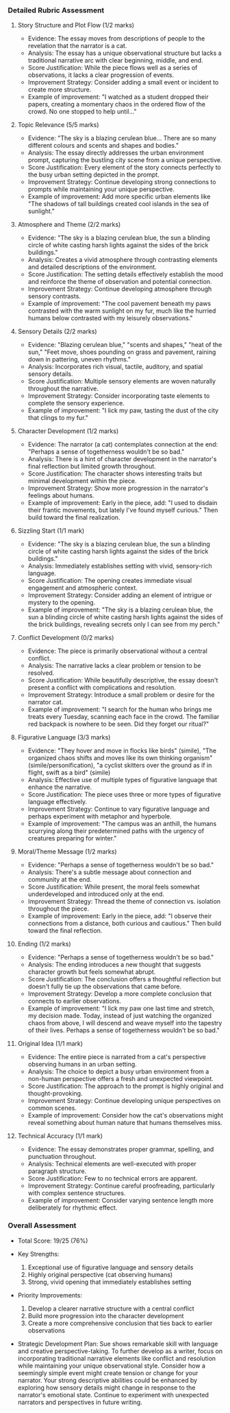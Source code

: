 ### Detailed Rubric Assessment

1. Story Structure and Plot Flow (1/2 marks)
   - Evidence: The essay moves from descriptions of people to the revelation that the narrator is a cat.
   - Analysis: The essay has a unique observational structure but lacks a traditional narrative arc with clear beginning, middle, and end.
   - Score Justification: While the piece flows well as a series of observations, it lacks a clear progression of events.
   - Improvement Strategy: Consider adding a small event or incident to create more structure.
   - Example of improvement: "I watched as a student dropped their papers, creating a momentary chaos in the ordered flow of the crowd. No one stopped to help until..."

2. Topic Relevance (5/5 marks)
   - Evidence: "The sky is a blazing cerulean blue... There are so many different colours and scents and shapes and bodies."
   - Analysis: The essay directly addresses the urban environment prompt, capturing the bustling city scene from a unique perspective.
   - Score Justification: Every element of the story connects perfectly to the busy urban setting depicted in the prompt.
   - Improvement Strategy: Continue developing strong connections to prompts while maintaining your unique perspective.
   - Example of improvement: Add more specific urban elements like "The shadows of tall buildings created cool islands in the sea of sunlight."

3. Atmosphere and Theme (2/2 marks)
   - Evidence: "The sky is a blazing cerulean blue, the sun a blinding circle of white casting harsh lights against the sides of the brick buildings."
   - Analysis: Creates a vivid atmosphere through contrasting elements and detailed descriptions of the environment.
   - Score Justification: The setting details effectively establish the mood and reinforce the theme of observation and potential connection.
   - Improvement Strategy: Continue developing atmosphere through sensory contrasts.
   - Example of improvement: "The cool pavement beneath my paws contrasted with the warm sunlight on my fur, much like the hurried humans below contrasted with my leisurely observations."

4. Sensory Details (2/2 marks)
   - Evidence: "Blazing cerulean blue," "scents and shapes," "heat of the sun," "Feet move, shoes pounding on grass and pavement, raining down in pattering, uneven rhythms."
   - Analysis: Incorporates rich visual, tactile, auditory, and spatial sensory details.
   - Score Justification: Multiple sensory elements are woven naturally throughout the narrative.
   - Improvement Strategy: Consider incorporating taste elements to complete the sensory experience.
   - Example of improvement: "I lick my paw, tasting the dust of the city that clings to my fur."

5. Character Development (1/2 marks)
   - Evidence: The narrator (a cat) contemplates connection at the end: "Perhaps a sense of togetherness wouldn't be so bad."
   - Analysis: There is a hint of character development in the narrator's final reflection but limited growth throughout.
   - Score Justification: The character shows interesting traits but minimal development within the piece.
   - Improvement Strategy: Show more progression in the narrator's feelings about humans.
   - Example of improvement: Early in the piece, add: "I used to disdain their frantic movements, but lately I've found myself curious." Then build toward the final realization.

6. Sizzling Start (1/1 mark)
   - Evidence: "The sky is a blazing cerulean blue, the sun a blinding circle of white casting harsh lights against the sides of the brick buildings."
   - Analysis: Immediately establishes setting with vivid, sensory-rich language.
   - Score Justification: The opening creates immediate visual engagement and atmospheric context.
   - Improvement Strategy: Consider adding an element of intrigue or mystery to the opening.
   - Example of improvement: "The sky is a blazing cerulean blue, the sun a blinding circle of white casting harsh lights against the sides of the brick buildings, revealing secrets only I can see from my perch."

7. Conflict Development (0/2 marks)
   - Evidence: The piece is primarily observational without a central conflict.
   - Analysis: The narrative lacks a clear problem or tension to be resolved.
   - Score Justification: While beautifully descriptive, the essay doesn't present a conflict with complications and resolution.
   - Improvement Strategy: Introduce a small problem or desire for the narrator cat.
   - Example of improvement: "I search for the human who brings me treats every Tuesday, scanning each face in the crowd. The familiar red backpack is nowhere to be seen. Did they forget our ritual?"

8. Figurative Language (3/3 marks)
   - Evidence: "They hover and move in flocks like birds" (simile), "The organized chaos shifts and moves like its own thinking organism" (simile/personification), "a cyclist skitters over the ground as if in flight, swift as a bird" (simile)
   - Analysis: Effective use of multiple types of figurative language that enhance the narrative.
   - Score Justification: The piece uses three or more types of figurative language effectively.
   - Improvement Strategy: Continue to vary figurative language and perhaps experiment with metaphor and hyperbole.
   - Example of improvement: "The campus was an anthill, the humans scurrying along their predetermined paths with the urgency of creatures preparing for winter."

9. Moral/Theme Message (1/2 marks)
   - Evidence: "Perhaps a sense of togetherness wouldn't be so bad."
   - Analysis: There's a subtle message about connection and community at the end.
   - Score Justification: While present, the moral feels somewhat underdeveloped and introduced only at the end.
   - Improvement Strategy: Thread the theme of connection vs. isolation throughout the piece.
   - Example of improvement: Early in the piece, add: "I observe their connections from a distance, both curious and cautious." Then build toward the final reflection.

10. Ending (1/2 marks)
    - Evidence: "Perhaps a sense of togetherness wouldn't be so bad."
    - Analysis: The ending introduces a new thought that suggests character growth but feels somewhat abrupt.
    - Score Justification: The conclusion offers a thoughtful reflection but doesn't fully tie up the observations that came before.
    - Improvement Strategy: Develop a more complete conclusion that connects to earlier observations.
    - Example of improvement: "I lick my paw one last time and stretch, my decision made. Today, instead of just watching the organized chaos from above, I will descend and weave myself into the tapestry of their lives. Perhaps a sense of togetherness wouldn't be so bad."

11. Original Idea (1/1 mark)
    - Evidence: The entire piece is narrated from a cat's perspective observing humans in an urban setting.
    - Analysis: The choice to depict a busy urban environment from a non-human perspective offers a fresh and unexpected viewpoint.
    - Score Justification: The approach to the prompt is highly original and thought-provoking.
    - Improvement Strategy: Continue developing unique perspectives on common scenes.
    - Example of improvement: Consider how the cat's observations might reveal something about human nature that humans themselves miss.

12. Technical Accuracy (1/1 mark)
    - Evidence: The essay demonstrates proper grammar, spelling, and punctuation throughout.
    - Analysis: Technical elements are well-executed with proper paragraph structure.
    - Score Justification: Few to no technical errors are apparent.
    - Improvement Strategy: Continue careful proofreading, particularly with complex sentence structures.
    - Example of improvement: Consider varying sentence length more deliberately for rhythmic effect.

### Overall Assessment

- Total Score: 19/25 (76%)
- Key Strengths: 
  1. Exceptional use of figurative language and sensory details
  2. Highly original perspective (cat observing humans)
  3. Strong, vivid opening that immediately establishes setting

- Priority Improvements: 
  1. Develop a clearer narrative structure with a central conflict
  2. Build more progression into the character development
  3. Create a more comprehensive conclusion that ties back to earlier observations

- Strategic Development Plan: Sue shows remarkable skill with language and creative perspective-taking. To further develop as a writer, focus on incorporating traditional narrative elements like conflict and resolution while maintaining your unique observational style. Consider how a seemingly simple event might create tension or change for your narrator. Your strong descriptive abilities could be enhanced by exploring how sensory details might change in response to the narrator's emotional state. Continue to experiment with unexpected narrators and perspectives in future writing.